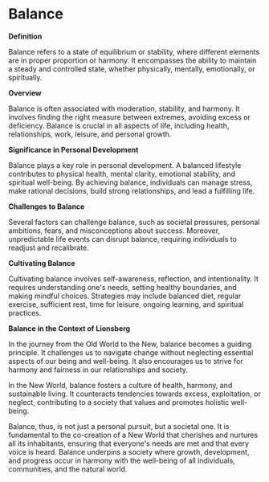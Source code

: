 # Balance

**Definition**

Balance refers to a state of equilibrium or stability, where different elements are in proper proportion or harmony. It encompasses the ability to maintain a steady and controlled state, whether physically, mentally, emotionally, or spiritually.

**Overview**

Balance is often associated with moderation, stability, and harmony. It involves finding the right measure between extremes, avoiding excess or deficiency. Balance is crucial in all aspects of life, including health, relationships, work, leisure, and personal growth.

**Significance in Personal Development**

Balance plays a key role in personal development. A balanced lifestyle contributes to physical health, mental clarity, emotional stability, and spiritual well-being. By achieving balance, individuals can manage stress, make rational decisions, build strong relationships, and lead a fulfilling life.

**Challenges to Balance**

Several factors can challenge balance, such as societal pressures, personal ambitions, fears, and misconceptions about success. Moreover, unpredictable life events can disrupt balance, requiring individuals to readjust and recalibrate.

**Cultivating Balance**

Cultivating balance involves self-awareness, reflection, and intentionality. It requires understanding one's needs, setting healthy boundaries, and making mindful choices. Strategies may include balanced diet, regular exercise, sufficient rest, time for leisure, ongoing learning, and spiritual practices.

**Balance in the Context of Lionsberg**

In the journey from the Old World to the New, balance becomes a guiding principle. It challenges us to navigate change without neglecting essential aspects of our being and well-being. It also encourages us to strive for harmony and fairness in our relationships and society.

In the New World, balance fosters a culture of health, harmony, and sustainable living. It counteracts tendencies towards excess, exploitation, or neglect, contributing to a society that values and promotes holistic well-being.

Balance, thus, is not just a personal pursuit, but a societal one. It is fundamental to the co-creation of a New World that cherishes and nurtures all its inhabitants, ensuring that everyone's needs are met and that every voice is heard. Balance underpins a society where growth, development, and progress occur in harmony with the well-being of all individuals, communities, and the natural world.